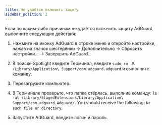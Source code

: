 ```yaml
---
title: Не удаётся включить защиту
sidebar_position: 2
---
```

 
Если по каким-либо причинам не удаётся включить защиту AdGuard, выполните следующие действия:

1. Нажмите на иконку AdGuard в строке меню и откройте настройки, нажав на значок шестерёнки → Дополнительно → Сбросить настройки... → Завершить AdGuard...

2. В поиске Spotlight введите Терминал, введите `sudo rm -R /Library/Application\ Support/com.adguard.adguard` и выполните команду.

3. Перезагрузите компьютер.

4. В Терминале проверьте, что папка стёрлась, выполнив команду: `ls -al /Library/StagedExtensions/Library/Application\ Support/com.adguard.Adguard/`. You should receive the following: `No such file or directory`.

5. Запустите AdGuard, введите логин и пароль.